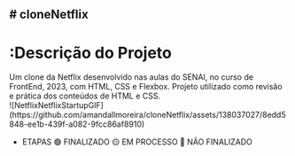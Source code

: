 <h2> # cloneNetflix </h2>
<h1>:Descrição do Projeto</h1>
 Um clone da Netflix desenvolvido nas aulas do SENAI, no curso de FrontEnd, 2023, com HTML, CSS e Flexbox.
 Projeto utilizado como revisão e prática dos conteúdos de HTML e CSS. 
 <br>
![NetflixNetflixStartupGIF](https://github.com/amandallmoreira/cloneNetflix/assets/138037027/8edd5848-ee1b-439f-a082-9fcc86af8910)

- ETAPAS
  🟢 FINALIZADO
  🟡 EM PROCESSO
  🔴 NÃO FINALIZADO
